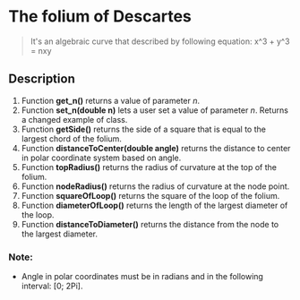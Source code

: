 # The folium of Descartes
> It's an algebraic curve that described by following equation:
x^3 + y^3 = nxy
## Description
1. Function **get_n()** returns a value of parameter *n*.
2. Function **set_n(double n)** lets a user set a value of parameter *n*. Returns a changed example of class.
3. Function **getSide()** returns the side of a square that is equal to the largest chord of the folium.
4. Function **distanceToCenter(double angle)** returns the distance to center in polar coordinate system based on angle.
5. Function **topRadius()** returns the radius of curvature at the top of the folium.
6. Function **nodeRadius()** returns the radius of curvature at the node point.
7. Function **squareOfLoop()** returns the square of the loop of the folium.
8. Function **diameterOfLoop()** returns the length of the largest diameter of the loop.
9. Function **distanceToDiameter()** returns the distance from the node to the largest diameter.

### Note:
* Angle in polar coordinates must be in radians and in the following interval: [0; 2Pi].